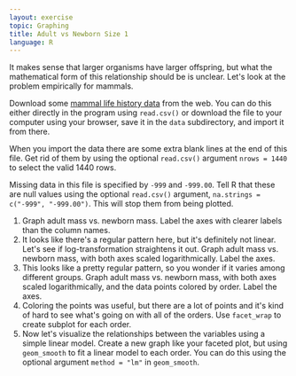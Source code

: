 ```yaml
---
layout: exercise
topic: Graphing
title: Adult vs Newborn Size 1
language: R
---
```


It makes sense that larger organisms have larger offspring, but what the
mathematical form of this relationship should be is unclear. Let's look at the
problem empirically for mammals.

Download some
[mammal life history data](http://esapubs.org/archive/ecol/E084/093/Mammal_lifehistories_v2.txt) from the web. 
You can do this either directly in the program using `read.csv()` or download 
the file to your computer using your browser, save it in the `data`
subdirectory, and import it from there.

When you import the data there are some extra blank lines at
the end of this file. Get rid of them by using the optional `read.csv()`
argument `nrows = 1440` to select the valid 1440 rows.

Missing data in this file is specified by `-999` and `-999.00`. Tell R that
these are null values using the optional `read.csv()` argument,
`na.strings = c("-999", "-999.00")`. This will stop them from being plotted.

1. Graph adult mass vs. newborn mass. Label the axes with clearer labels than
   the column names.
2. It looks like there's a regular pattern here, but it's definitely not
   linear. Let's see if log-transformation straightens it out. Graph adult mass
   vs. newborn mass, with both axes scaled logarithmically. Label the axes.
3. This looks like a pretty regular pattern, so you wonder if it varies among
   different groups. Graph adult mass vs. newborn mass, with both axes scaled
   logarithmically, and the data points colored by order. Label the axes.
4. Coloring the points was useful, but there are a lot of points and it's kind
   of hard to see what's going on with all of the orders. Use `facet_wrap` to
   create subplot for each order.
5. Now let's visualize the relationships between the variables using a simple
   linear model. Create a new graph like your faceted plot, but using
   `geom_smooth` to fit a linear model to each order. You can do this using the
   optional argument `method = "lm"` in `geom_smooth`.
